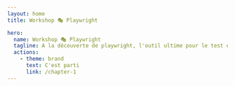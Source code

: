 ```yaml
---
layout: home
title: Workshop 🎭 Playwright

hero:
  name: Workshop 🎭 Playwright
  tagline: A la découverte de playwright, l'outil ultime pour le test e2e ?
  actions:
    - theme: brand
      text: C'est parti
      link: /chapter-1
---
```

